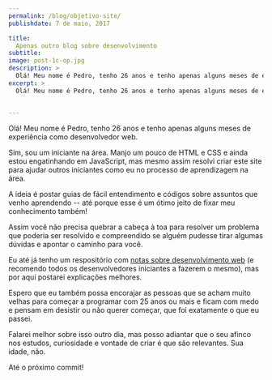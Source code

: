 ```yaml
---
permalink: /blog/objetivo-site/
publishdate: 7 de maio, 2017

title:
  Apenas outro blog sobre desenvolvimento
subtitle:
image: post-1c-op.jpg
description: >
  Olá! Meu nome é Pedro, tenho 26 anos e tenho apenas alguns meses de experiência como desenvolvedor web.
excerpt: >
  Olá! Meu nome é Pedro, tenho 26 anos e tenho apenas alguns meses de experiência como desenvolvedor web.


---
```


Olá! Meu nome é Pedro, tenho 26 anos e tenho apenas alguns meses de experiência como desenvolvedor web.

Sim, sou um iniciante na área. Manjo um pouco de HTML e CSS e ainda estou engatinhando em JavaScript, mas mesmo assim resolvi criar este site para ajudar outros iniciantes como eu no processo de aprendizagem na área.

A ideia é postar guias de fácil entendimento e códigos sobre assuntos que venho aprendendo -- até porque esse é um ótimo jeito de fixar meu conhecimento também!

Assim você não precisa quebrar a cabeça à toa para resolver um problema que poderia ser resolvido e compreendido se alguém pudesse tirar algumas dúvidas e apontar o caminho para você.

Eu até já tenho um respositório com [notas sobre desenvolvimento web](https://github.com/pedrobritto/webdev-notes/wiki) (e recomendo todos os desenvolvedores iniciantes a fazerem o mesmo), mas por aqui postarei explicações melhores.

Espero que eu também possa encorajar as pessoas que se acham muito velhas para começar a programar com 25 anos ou mais e ficam com medo e pensam em desistir ou não querer começar, que foi exatamente o que eu passei.

Falarei melhor sobre isso outro dia, mas posso adiantar que o seu afinco nos estudos, curiosidade e vontade de criar é que são relevantes. Sua idade, não.

Até o próximo commit!
